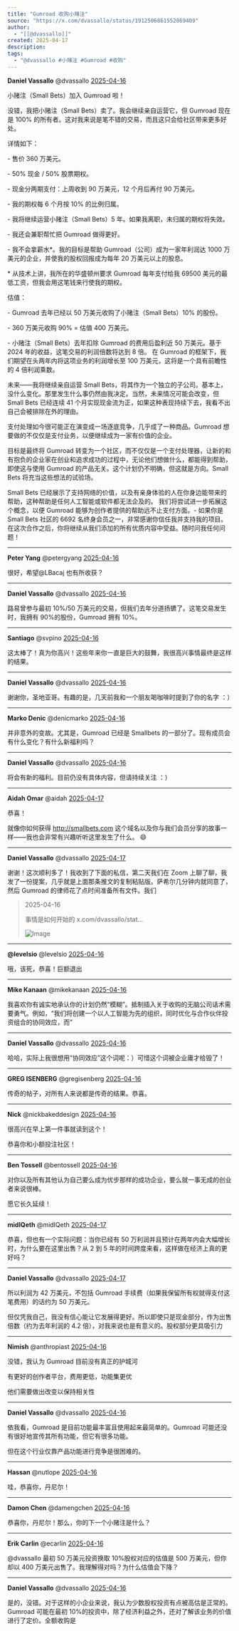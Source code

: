 ```yaml
---
title: "Gumroad 收购小赌注"
source: "https://x.com/dvassallo/status/1912506861552869409"
author:
  - "[[@dvassallo]]"
created: 2025-04-17
description:
tags:
  - "@dvassallo #小赌注 #Gumroad #收购"
---
```

**Daniel Vassallo** @dvassallo [2025-04-16](https://x.com/dvassallo/status/1912506861552869409)

  
小赌注（Small Bets）加入 Gumroad 啦！

没错，我把小赌注（Small Bets）卖了。我会继续亲自运营它，但 Gumroad 现在是 100% 的所有者。这对我来说是笔不错的交易，而且这只会给社区带来更多好处。

详情如下：

\- 售价 360 万美元。

\- 50% 现金 / 50% 股票期权。

\- 现金分两期支付：上周收到 90 万美元，12 个月后再付 90 万美元。

\- 我的期权每 6 个月按 10% 的比例归属。

\- 我将继续运营小赌注（Small Bets）5 年。如果我离职，未归属的期权将失效。

\- 我还会兼职帮忙把 Gumroad 做得更好。

\- 我不会拿薪水\*。我的目标是帮助 Gumroad（公司）成为一家年利润达 1000 万美元的企业，并使我的股权回报成为每年 20 万美元以上的股息。

\* 从技术上讲，我所在的华盛顿州要求 Gumroad 每年支付给我 69500 美元的最低工资，但我会用这笔钱来行使我的期权。

估值：

\- Gumroad 去年已经以 50 万美元收购了小赌注（Small Bets）10% 的股份。

\- 360 万美元收购 90% = 估值 400 万美元。

\- 小赌注（Small Bets）去年扣除 Gumroad 的费用后盈利近 50 万美元。基于 2024 年的收益，这笔交易的利润倍数将达到 8 倍。 在 Gumroad 的框架下，我们期望在头两年内将这项业务的利润增长至 100 万美元，这将是一个具有前瞻性的 4 倍利润乘数。

未来——我将继续亲自运营 Small Bets，将其作为一个独立的子公司。基本上，没什么变化。那里发生什么事仍然由我决定。当然，未来情况可能会改变，但 Small Bets 已经连续 41 个月实现现金流为正，如果这种表现持续下去，我看不出自己会被排除在外的理由。

支付处理如今很可能正在演变成一场逐底竞争，几乎成了一种商品。Gumroad 想要做的不仅仅是支付业务，以便继续成为一家有价值的企业。

目标是最终将 Gumroad 转变为一个社区，而不仅仅是一个支付处理器，让新的和有抱负的企业家在创业和追求成功的过程中，无论他们想做什么，都能得到帮助，即使这与使用 Gumroad 的产品无关。这个计划仍不明确，但这就是方向。Small Bets 将充当这些想法的试验场。

Small Bets 已经展示了支持网络的价值，以及有亲身体验的人在你身边能带来的帮助，这种帮助是任何人工智能或软件都无法企及的。 我们将尝试进一步拓展这个概念，以便 Gumroad 能够为创作者提供的帮助远不止支付方面。- 如果你是 Small Bets 社区的 6692 名终身会员之一，非常感谢你信任我并支持我的项目。在这次合作之后，你将继续从我们添加的所有优质内容中受益。随时问我任何问题！

---

**Peter Yang** @petergyang [2025-04-16](https://x.com/petergyang/status/1912508639174357052)

  
很好，希望@LBacaj 也有所收获？

---

**Daniel Vassallo** @dvassallo [2025-04-16](https://x.com/dvassallo/status/1912508944586514520)

  
路易曾参与最初 10%/50 万美元的交易，但我们去年分道扬镳了。这笔交易发生时，我拥有 90%的股份，Gumroad 拥有 10%。

---

**Santiago** @svpino [2025-04-16](https://x.com/svpino/status/1912530538201489506)

  
这太棒了！真为你高兴！这些年来你一直是巨大的鼓舞，我很高兴事情最终是这样的结果。

---

**Daniel Vassallo** @dvassallo [2025-04-16](https://x.com/dvassallo/status/1912530734788886981)

  
谢谢你，圣地亚哥。有趣的是，几天前我和一个朋友喝咖啡时提到了你的名字 ：）

---

**Marko Denic** @denicmarko [2025-04-16](https://x.com/denicmarko/status/1912524007909269916)

  
并非意外的变故。尤其是，Gumroad 已经是 Smallbets 的一部分了。现有成员会有什么变化？有什么新福利吗？

---

**Daniel Vassallo** @dvassallo [2025-04-16](https://x.com/dvassallo/status/1912525503984246804)

  
将会有新的福利。目前仍没有具体内容，但请持续关注 ：）

---

**Aidah Omar** @aidah [2025-04-17](https://x.com/aidah/status/1912732039121629587)

  
恭喜！

就像你如何获得 http://smallbets.com 这个域名以及你与我们会员分享的故事一样——我也会非常有兴趣听听这里发生了什么。 😄

---

**Daniel Vassallo** @dvassallo [2025-04-17](https://x.com/dvassallo/status/1912733272209256791)

  
谢谢！这次顺利多了！我收到了下面的私信，第二天我们在 Zoom 上聊了聊，我发了一份提案，几乎就是上面那条推文的复制粘贴版。萨希尔几分钟内就同意了，然后 Gumroad 的律师花了点时间准备所有文件。我们

> 2025-04-16
> 
>   
> 事情是如何开始的 x.com/dvassallo/stat…
> 
> ![Image](https://pbs.twimg.com/media/Goqi7H7WEAAPKgF?format=jpg&name=large)

---

**@levelsio** @levelsio [2025-04-16](https://x.com/levelsio/status/1912613405695046006)

  
哦，该死，恭喜！巨额退出

---

**Mike Kanaan** @mikekanaan [2025-04-16](https://x.com/mikekanaan/status/1912513059710443535)

  
我喜欢你有诚实地承认你的计划仍然“模糊”。抵制插入关于收购的无脑公司话术需要勇气。例如，“我们将创建一个以人工智能为先的组织，同时优化与合作伙伴投资组合的协同效应，而”

---

**Daniel Vassallo** @dvassallo [2025-04-16](https://x.com/dvassallo/status/1912515810809270346)

  
哈哈，实际上我很想用“协同效应”这个词呢：）可惜这个词被企业庸才给毁了！

---

**GREG ISENBERG** @gregisenberg [2025-04-16](https://x.com/gregisenberg/status/1912550080084627501)

  
传奇的帖子，对所有人来说都是传奇的结果。恭喜。

---

**Nick** @nickbakeddesign [2025-04-16](https://x.com/nickbakeddesign/status/1912509911046767037)

  
很高兴在早上第一件事就读到这个！

恭喜你和小额投注社区！

---

**Ben Tossell** @bentossell [2025-04-16](https://x.com/bentossell/status/1912524643073663352)

  
对你以及所有其他认为自己要么成为优步那样的成功企业，要么就一事无成的创业者来说很棒。

愿它长久延续！

---

**midIQeth** @midIQeth [2025-04-17](https://x.com/midIQeth/status/1912660619104514156)

  
恭喜，但也有一个实际问题：当你已经有 50 万利润并且预计在两年内会大幅增长时，为什么要在这里出售？从 2 到 5 年的时间跨度来看，这样做在经济上真的更好吗？

---

**Daniel Vassallo** @dvassallo [2025-04-17](https://x.com/dvassallo/status/1912661601465016532)

  
所以利润为 42 万美元，不包括 Gumroad 手续费（如果我保留所有权就得支付这笔费用）的话约为 50 万美元。

但仅凭我自己，我没有信心能让它发展得更好。所以即使只是现金部分，作为出售倍数（约为去年利润的 4.2 倍），对我来说也是有意义的。股权部分更具吸引力

---

**Nimish** @anthropiast [2025-04-16](https://x.com/anthropiast/status/1912518614105665936)

  
没错，我认为 Gumroad 目前没有真正的护城河

有更好的创作者平台，费用更低，功能集更优

他们需要做出改变以保持相关性

---

**Daniel Vassallo** @dvassallo [2025-04-16](https://x.com/dvassallo/status/1912519644201775472)

  
依我看，Gumroad 是目前功能最丰富且使用起来最简单的。Gumroad 可能还没有很好地宣传其所有功能，但它有很多功能。

但在这个行业仅靠产品功能进行竞争是很困难的。

---

**Hassan** @nutlope [2025-04-16](https://x.com/nutlope/status/1912530748814373164)

  
哇，恭喜你，丹尼尔！

---

**Damon Chen** @damengchen [2025-04-16](https://x.com/damengchen/status/1912547146290851875)

  
恭喜你，丹尼尔！那么，你的下一个小赌注是什么？

---

**Erik Carlin** @ecarlin [2025-04-16](https://x.com/ecarlin/status/1912554421919342815)

  
@dvassallo 最初 50 万美元投资换取 10%股权对应的估值是 500 万美元，但你却以 400 万美元出售了。我理解得对吗？为什么估值会下降？

---

**Daniel Vassallo** @dvassallo [2025-04-16](https://x.com/dvassallo/status/1912555475385872499)

  
是的，没错。对于这样的小企业来说，我认为少数股权投资有点被高估是正常的。Gumroad 可能在最初 10%的投资中，除了经济利益之外，还对了解该业务的价值进行了定价。全额收购是